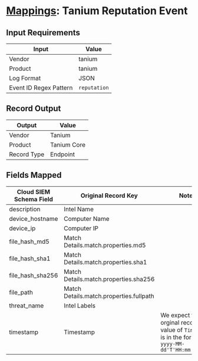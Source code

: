# [Mappings](README.md): Tanium Reputation Event

## Input Requirements

|Input|Value|
|-----|-----|
|Vendor|tanium|
|Product|tanium|
|Log Format|JSON|
|Event ID Regex Pattern|`reputation`|

## Record Output

|Output|Value|
|------|-----|
|Vendor|Tanium|
|Product|Tanium Core|
|Record Type|Endpoint|

## Fields Mapped

|Cloud SIEM Schema Field|Original Record Key|Notes|
|-----------------------|-------------------|-----|
|description|Intel Name||
|device_hostname|Computer Name||
|device_ip|Computer IP||
|file_hash_md5|Match Details.match.properties.md5||
|file_hash_sha1|Match Details.match.properties.sha1||
|file_hash_sha256|Match Details.match.properties.sha256||
|file_path|Match Details.match.properties.fullpath||
|threat_name|Intel Labels||
|timestamp|Timestamp|We expect the orginal record value of `Timestamp` is in the format `yyyy-MM-dd'T'HH:mm:ss.SSSZ`|

